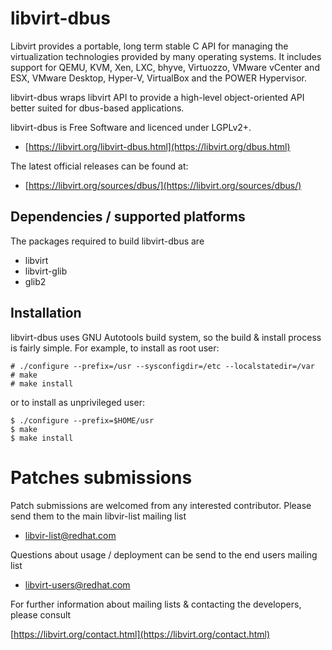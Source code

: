 libvirt-dbus
============

Libvirt provides a portable, long term stable C API for managing the
virtualization technologies provided by many operating systems. It
includes support for QEMU, KVM, Xen, LXC, bhyve, Virtuozzo, VMware
vCenter and ESX, VMware Desktop, Hyper-V, VirtualBox and the POWER
Hypervisor.

libvirt-dbus wraps libvirt API to provide a high-level object-oriented
API better suited for dbus-based applications.

libvirt-dbus is Free Software and licenced under LGPLv2+.

  * [https://libvirt.org/libvirt-dbus.html](https://libvirt.org/dbus.html)

The latest official releases can be found at:

  * [https://libvirt.org/sources/dbus/](https://libvirt.org/sources/dbus/)


Dependencies / supported platforms
----------------------------------

The packages required to build libvirt-dbus are

  - libvirt
  - libvirt-glib
  - glib2


Installation
------------

libvirt-dbus uses GNU Autotools build system, so the build & install
process is fairly simple. For example, to install as root user:

```
# ./configure --prefix=/usr --sysconfigdir=/etc --localstatedir=/var
# make
# make install
```

or to install as unprivileged user:

```
$ ./configure --prefix=$HOME/usr
$ make
$ make install
```


Patches submissions
===================

Patch submissions are welcomed from any interested contributor. Please
send them to the main libvir-list mailing list

  * libvir-list@redhat.com

Questions about usage / deployment can be send to the end users mailing
list

  * libvirt-users@redhat.com

For further information about mailing lists & contacting the developers,
please consult

[https://libvirt.org/contact.html](https://libvirt.org/contact.html)
